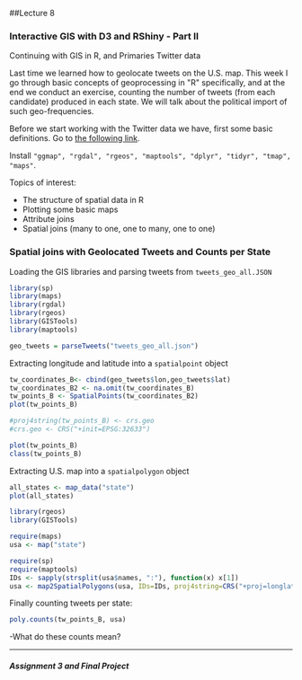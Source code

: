 ##Lecture 8

### Interactive GIS with D3 and RShiny - Part II

Continuing with GIS in R, and Primaries Twitter data

Last time we learned how to geolocate tweets on the U.S. map. This week I go through basic concepts of geoprocessing in "R" specifically, and at the end we conduct an exercise, counting the number of tweets (from each candidate) produced in each state. We will talk about the political import of such geo-frequencies.

Before we start working with the Twitter data we have, first some basic definitions. Go to [the following link](https://cran.r-project.org/doc/contrib/intro-spatial-rl.pdf). 

Install ```"ggmap", "rgdal", "rgeos", "maptools", "dplyr", "tidyr", "tmap", "maps"```.

Topics of interest: 

* The structure of spatial data in R
* Plotting some basic maps
* Attribute joins
* Spatial joins (many to one, one to many, one to one)


### Spatial joins with Geolocated Tweets and Counts per State

Loading the GIS libraries and parsing tweets from ```tweets_geo_all.JSON```
```r
library(sp)
library(maps)
library(rgdal)
library(rgeos)
library(GISTools)
library(maptools)

geo_tweets = parseTweets("tweets_geo_all.json")
```

Extracting longitude and latitude into a ```spatialpoint``` object

```r
tw_coordinates_B<- cbind(geo_tweets$lon,geo_tweets$lat)
tw_coordinates_B2 <- na.omit(tw_coordinates_B)
tw_points_B <- SpatialPoints(tw_coordinates_B2)
plot(tw_points_B)

#proj4string(tw_points_B) <- crs.geo
#crs.geo <- CRS("+init=EPSG:32633")

plot(tw_points_B)
class(tw_points_B)
```

Extracting U.S. map into a ```spatialpolygon``` object

```r
all_states <- map_data("state")
plot(all_states)

library(rgeos)
library(GISTools)

require(maps)
usa <- map("state")

require(sp)
require(maptools)
IDs <- sapply(strsplit(usa$names, ":"), function(x) x[1])
usa <- map2SpatialPolygons(usa, IDs=IDs, proj4string=CRS("+proj=longlat +datum=WGS84"))
```

Finally counting tweets per state:

```r
poly.counts(tw_points_B, usa)
```

-What do these counts mean?


---
##### Assignment 3 and Final Project
